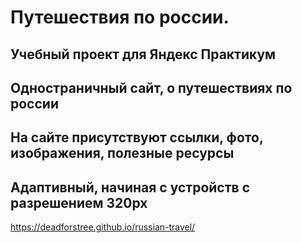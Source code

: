 # Путешествия по россии.

**Учебный проект для Яндекс Практикум**
---
Одностраничный сайт, о путешествиях по россии
---
На сайте присутствуют ссылки, фото, изображения, полезные ресурсы
---
Адаптивный, начиная с устройств с разрешением 320px
---
https://deadforstree.github.io/russian-travel/
